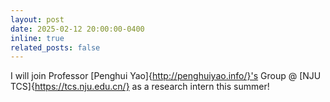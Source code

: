 ```yaml
---
layout: post
date: 2025-02-12 20:00:00-0400
inline: true
related_posts: false
---
```


I will join Professor [Penghui Yao]{http://penghuiyao.info/}'s Group @ [NJU TCS]{https://tcs.nju.edu.cn/} as a research intern this summer!